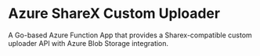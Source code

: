 # Azure ShareX Custom Uploader

A Go-based Azure Function App that provides a Sharex-compatible custom uploader API with Azure Blob Storage integration.
